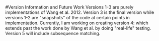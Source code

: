 #Version Information and Future Work
Versions 1-3 are purely implementations of Wang et al. 2012. Version 3 is the final version while versions 1-2 are "snapshots" of the code at certain points in implementation.
Currently, I am working on creating version 4: which extends past the work done by Wang et al. by doing "real-life" testing. Version 5 will include subsequence matching.
